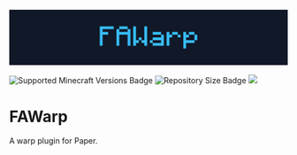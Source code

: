 ![FAWarp banner](/assets/fawarp-banner.png)

![Supported Minecraft Versions Badge](https://img.shields.io/badge/Minecraft-1.19.4--1.20.4-%2338bdf8?style=for-the-badge&labelColor=%23111827)
![Repository Size Badge](https://img.shields.io/github/repo-size/fabianmakila/fawarp?style=for-the-badge&labelColor=%23111827&color=%2338bdf8)
[<img src="https://img.shields.io/github/v/release/fabianmakila/fawarp?include_prereleases&style=for-the-badge&labelColor=%23111827&color=%2338bdf8">](https://github.com/fabianmakila/fawarp/releases)

# FAWarp
A warp plugin for Paper.
